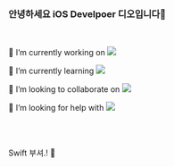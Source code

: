 ### 안녕하세요 iOS Develpoer 디오입니다👋
</br>

🔭 I’m currently working on <img src="https://camo.githubusercontent.com/e123a3c48825cb71caeb307ab34e9e16c36c129c5d0233a5b9413851a1e1445b/68747470733a2f2f696d672e736869656c64732e696f2f62616467652f53776966742d4630353133383f267374796c653d666c6174266c6f676f3d5377696674266c6f676f436f6c6f723d464646464646" />

🌱 I’m currently learning <img src="https://camo.githubusercontent.com/e123a3c48825cb71caeb307ab34e9e16c36c129c5d0233a5b9413851a1e1445b/68747470733a2f2f696d672e736869656c64732e696f2f62616467652f53776966742d4630353133383f267374796c653d666c6174266c6f676f3d5377696674266c6f676f436f6c6f723d464646464646" />

👯 I’m looking to collaborate on <img src="https://camo.githubusercontent.com/e123a3c48825cb71caeb307ab34e9e16c36c129c5d0233a5b9413851a1e1445b/68747470733a2f2f696d672e736869656c64732e696f2f62616467652f53776966742d4630353133383f267374796c653d666c6174266c6f676f3d5377696674266c6f676f436f6c6f723d464646464646" />

🤔 I’m looking for help with <img src="https://camo.githubusercontent.com/e123a3c48825cb71caeb307ab34e9e16c36c129c5d0233a5b9413851a1e1445b/68747470733a2f2f696d672e736869656c64732e696f2f62616467652f53776966742d4630353133383f267374796c653d666c6174266c6f676f3d5377696674266c6f676f436f6c6f723d464646464646" />

</br>


<!-- - 💬 Ask me about ... -->
<!-- - 📫 How to reach me: ... -->
<!-- - 😄 Pronouns: ... -->
<!-- - ⚡ Fun fact: ...👍 -->

<br/>

Swift 부셔.! 👊


<!-- ![Doshkor's GitHub stats](https://github-readme-stats.vercel.app/api?username=doshkor&show_icons=true&theme=dark) -->

